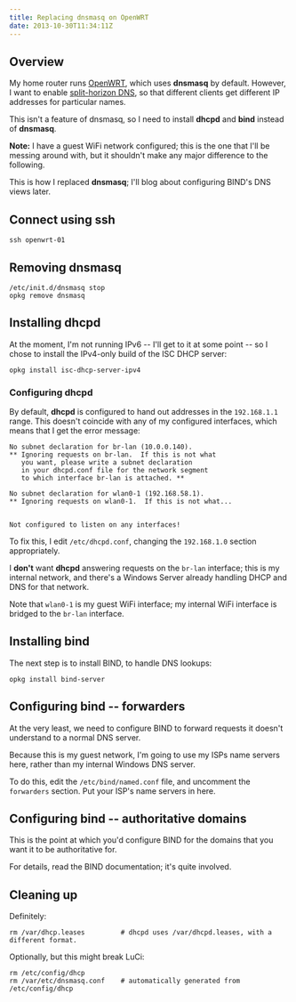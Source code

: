 ```yaml
---
title: Replacing dnsmasq on OpenWRT
date: 2013-10-30T11:34:11Z
---
```

## Overview

My home router runs [OpenWRT](https://openwrt.org/), which uses **dnsmasq** by
default. However, I want to enable [split-horizon
DNS](http://en.wikipedia.org/wiki/Split-horizon_DNS), so that different clients
get different IP addresses for particular names.

This isn't a feature of dnsmasq, so I need to install **dhcpd** and **bind**
instead of **dnsmasq**.

**Note:** I have a guest WiFi network configured; this is the one that I'll be
messing around with, but it shouldn't make any major difference to the
following.

This is how I replaced **dnsmasq**; I'll blog about configuring BIND's DNS
views later.

## Connect using ssh

    ssh openwrt-01

## Removing dnsmasq

    /etc/init.d/dnsmasq stop
    opkg remove dnsmasq

## Installing dhcpd

At the moment, I'm not running IPv6 -- I'll get to it at some point -- so I
chose to install the IPv4-only build of the ISC DHCP server:

    opkg install isc-dhcp-server-ipv4

### Configuring dhcpd

By default, **dhcpd** is configured to hand out addresses in the `192.168.1.1`
range. This doesn't coincide with any of my configured interfaces, which means
that I get the error message:

    No subnet declaration for br-lan (10.0.0.140).
    ** Ignoring requests on br-lan.  If this is not what
       you want, please write a subnet declaration
       in your dhcpd.conf file for the network segment
       to which interface br-lan is attached. **

    No subnet declaration for wlan0-1 (192.168.58.1).
    ** Ignoring requests on wlan0-1.  If this is not what...


    Not configured to listen on any interfaces!

To fix this, I edit `/etc/dhcpd.conf`, changing the `192.168.1.0` section
appropriately.

I **don't** want **dhcpd** answering requests on the `br-lan` interface; this
is my internal network, and there's a Windows Server already handling DHCP and
DNS for that network.

Note that `wlan0-1` is my guest WiFi interface; my internal WiFi interface is
bridged to the `br-lan` interface.

## Installing bind

The next step is to install BIND, to handle DNS lookups:

    opkg install bind-server

## Configuring bind -- forwarders

At the very least, we need to configure BIND to forward requests it doesn't
understand to a normal DNS server.

Because this is my guest network, I'm going to use my ISPs name servers here,
rather than my internal Windows DNS server.

To do this, edit the `/etc/bind/named.conf` file, and uncomment the
`forwarders` section. Put your ISP's name servers in here.

## Configuring bind -- authoritative domains

This is the point at which you'd configure BIND for the domains that you want
it to be authoritative for.

For details, read the BIND documentation; it's quite involved.

## Cleaning up

Definitely:

    rm /var/dhcp.leases         # dhcpd uses /var/dhcpd.leases, with a different format.

Optionally, but this might break LuCi:

    rm /etc/config/dhcp
    rm /var/etc/dnsmasq.conf    # automatically generated from /etc/config/dhcp
